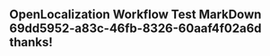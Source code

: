 <properties
ms.topic="hero-topic"
ms.test1="hero-topic"
ms.test2="test"/>

## OpenLocalization Workflow Test MarkDown 69dd5952-a83c-46fb-8326-60aaf4f02a6d thanks!
